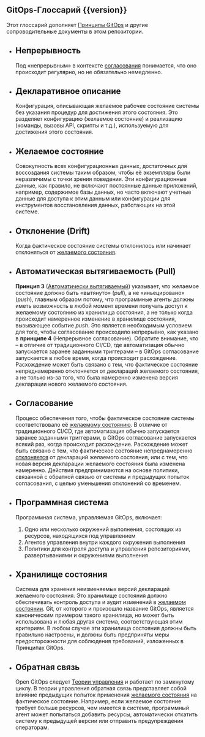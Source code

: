 ## GitOps-Глоссарий {{version}}

Этот глоссарий дополняет [Принципы GitOps](./PRINCIPLES_ru.md) и другие сопроводительные документы в этом репозитории.

- ## Непрерывность

    Под «непрерывным» в контексте [согласования](#согласование) понимается, что оно происходит регулярно, но не обязательно немедленно.

- ## Декларативное описание

    Конфигурация, описывающая желаемое рабочее состояние системы без указания процедур для достижения этого состояния. Это разделяет конфигурацию (желаемое состояние) и реализацию (команды, вызовы API, скрипты и т.д.), используемую для достижения этого состояния.

- ## Желаемое состояние

    Совокупность всех конфигурационных данных, достаточных для воссоздания системы таким образом, чтобы её экземпляры были неразличимы с точки зрения поведения.
    Эти конфигурационные данные, как правило, не включают постоянные данные приложений, например, содержимое базы данных, но часто включают учетные данные для доступа к этим данным или конфигурации для инструментов восстановления данных, работающих на этой системе.

- ## Отклонение (Drift)

    Когда фактическое состояние системы отклонилось или начинает отклоняться от [желаемого состояния](#желаемое-состояние).

- ## Автоматическая вытягиваемoсть (Pull)
    
    **Принцип 3** ([Автоматически вытягиваемый](./PRINCIPLES_ru.md)) указывает, что желаемое состояние должно быть «вытянуто» (*pull*), а не «иньецировано» (*push*), главным образом потому, что программные агенты должны иметь возможность в любой момент времени получать доступ к желаемому состоянию из хранилища состояния, а не только когда происходит намеренное изменение в хранилище состояния, вызывающее событие *push*. Это является необходимым условием для того, чтобы согласование происходило непрерывно, как указано в **принципе 4** (Непрерывное согласование). Обратите внимание, что – в отличие от традиционного CI/CD, где автоматизация обычно запускается заранее заданными триггерами – в GitOps согласование запускается в любое время, когда происходит расхождение. Расхождение может быть связано с тем, что фактическое состояние непреднамеренно отклоняется от деклараций желаемого состояния, а не только из-за того, что была намеренно изменена версия декларации нового желаемого состояния.

- ## Согласование

    Процесс обеспечения того, чтобы фактическое состояние системы соответствовало её [желаемому состоянию](#желаемое-состояние).
    В отличие от традиционного CI/CD, где автоматизация обычно запускается заранее заданными триггерами, в GitOps согласование запускается всякий раз, когда происходит расхождение. Расхождение может быть связано с тем, что фактическое состояние непреднамеренно [отклоняется](#отклонение-drift) от деклараций желаемого состояния, или с тем, что новая версия декларации желаемого состояния была изменена намеренно.
    Действия предпринимаются на основе политики, связанной с обратной связью от системы и предыдущих попыток согласования, с целью уменьшения отклонений со временем.

- ## Программная система

    Программная система, управляемая GitOps, включает:

    1. Одно или несколько окружений выполнения, состоящих из ресурсов, находящихся под управлением
    1. Агентов управления внутри каждого окружения выполнения
    1. Политики для контроля доступа и управления репозиториями, развертываниями и окружениями выполнения

- ## Хранилище состояния

    Система для хранения неизменяемых версий деклараций желаемого состояния. Это хранилище состояния должно обеспечивать контроль доступа и аудит изменений в [желаемом состоянии](#Желаемое-состояние). Git, от которого и произошло название GitOps, является каноническим примером такого хранилища, но может быть использована и любая другая система, соответствующая этим критериям.
    В любом случае эти хранилища состояния должны быть правильно настроены, и должны быть предприняты меры предосторожности для соблюдения требований, изложенных в Принципах GitOps.


- ## Обратная связь

    Open GitOps следует [Теории управления](https://ru.wikipedia.org/wiki/%D0%A2%D0%B5%D0%BE%D1%80%D0%B8%D1%8F_%D1%83%D0%BF%D1%80%D0%B0%D0%B2%D0%BB%D0%B5%D0%BD%D0%B8%D1%8F) и работает по замкнутому циклу. В теории управления обратная связь представляет собой влияние предыдущих попыток применения [желаемого состояния](#Желаемое-состояние) на фактическое состояние. Например, если желаемое состояние требует больше ресурсов, чем имеется в системе, программный агент может попытаться добавить ресурсы, автоматически откатить систему к предыдущей версии или отправить предупреждения операторам.

